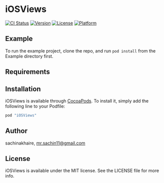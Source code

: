 # iOSViews

[![CI Status](http://img.shields.io/travis/sachinakhaire/iOSViews.svg?style=flat)](https://travis-ci.org/sachinakhaire/iOSViews)
[![Version](https://img.shields.io/cocoapods/v/iOSViews.svg?style=flat)](http://cocoapods.org/pods/iOSViews)
[![License](https://img.shields.io/cocoapods/l/iOSViews.svg?style=flat)](http://cocoapods.org/pods/iOSViews)
[![Platform](https://img.shields.io/cocoapods/p/iOSViews.svg?style=flat)](http://cocoapods.org/pods/iOSViews)

## Example

To run the example project, clone the repo, and run `pod install` from the Example directory first.

## Requirements

## Installation

iOSViews is available through [CocoaPods](http://cocoapods.org). To install
it, simply add the following line to your Podfile:

```ruby
pod "iOSViews"
```

## Author

sachinakhaire, mr.sachin11@gmail.com

## License

iOSViews is available under the MIT license. See the LICENSE file for more info.
